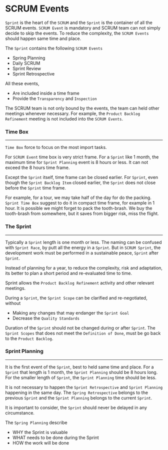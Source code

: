 # SCRUM Events

`Sprint` is the heart of the `SCRUM` and the `Sprint` is the container of all the SCRUM events. `SCRUM Event` is mandatory and SCRUM team can not simply decide to skip the events. To reduce the complexity, the `SCRUM Events` should happen same time and place.

The `Sprint` contains the following `SCRUM Events`

- Spring Planning
- Daily SCRUM
- Sprint Review
- Sprint Retrospective

All these events,

- Are included inside a time frame
- Provide the `Transparency` and `Inspection`

The SCRUM team is not only bound by the events, the team can held other meetings whenever necessary. For example, the `Product Backlog Refinement` meeting is not included into the `SCRUM Events`.

### Time Box

---

`Time Box` force to focus on the most import tasks.

For `SCRUM Event` time box is very strict frame. For a `Sprint` like 1 month, the maximum time for `Sprint Planning` event is 8 hours or less. It can not exceed the 8 hours time frame.

Except the `Sprint` itself, time frame can be closed earlier. For `Sprint`, even though the `Sprint Backlog Item` closed earlier, the `Sprint` does not close before the `Sprint` time frame.

For example, for a tour, we may take half of the day for do the packing. `Sprint Time Box` suggest to do it in compact time frame, for example in 1 hour. It is possible we might forget to pack the tooth-brash. We buy the tooth-brash from somewhere, but it saves from bigger risk, miss the flight.

### The Sprint

---

Typically a `Sprint` length is one month or less. The naming can be confused with `Sprint Race`, by putt all the energy in a `Sprint`. But in `SCRUM Sprint`, the development work must be performed in a sustainable peace, `Sprint` after `Sprint`.

Instead of planning for a year, to reduce the complexity, risk and adaptation, its better to plan a short period and re-evaluated time to time.

Sprint allows the `Product Backlog Refinement` activity and other relevant meetings.

During a `Sprint`, the `Sprint Scope` can be clarified and re-negotiated, without

- Making any changes that may endanger the `Sprint Goal`
- Decrease the `Quality Standards`

Duration of the `Sprint` should not be changed during or after `Sprint`. The `Sprint Scopes` that does not meet the `Definition of Done`, must be go back to the `Product Backlog`.

### Sprint Planning

---

It is the first event of the `Sprint`, best to held same time and place. For a `Sprint` that length is 1 month, the `Sprint Planning` should be 8 hours long. For the smaller length of `Sprint`, the `Sprint Planning` time should be less.

It is not necessary to happen the `Sprint Retrospective` and `Sprint Planning` happening in the same day. The `Spring Retrospective` belongs to the previous `Sprint` and the `Sprint Planning` belongs to the current `Sprint`.

It is important to consider, the `Sprint` should never be delayed in any circumstance.

The `Spring Planning` describe

- WHY the Sprint is valuable
- WHAT needs to be done during the Sprint
- HOW the work will be done
